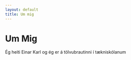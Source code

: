 ```yaml
---
layout: default
title: Um mig
---
```

# Um Mig

Ég heiti Einar Karl og ég er á tölvubrautinni í tækniskólanum 